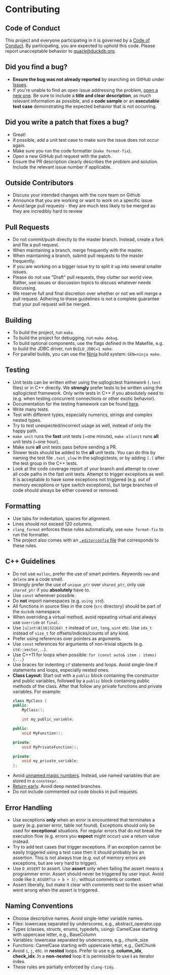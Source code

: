 # Contributing

## Code of Conduct

This project and everyone participating in it is governed by a [Code of Conduct](CODE_OF_CONDUCT.md). By participating, you are expected to uphold this code. Please report unacceptable behavior to [quack@duckdb.org](mailto:quack@duckdb.org).


## **Did you find a bug?**

* **Ensure the bug was not already reported** by searching on GitHub under [Issues](https://github.com/duckdb/duckdb/issues).
* If you're unable to find an open issue addressing the problem, [open a new one](https://github.com/duckdb/duckdb/issues/new). Be sure to include a **title and clear description**, as much relevant information as possible, and a **code sample** or an **executable test case** demonstrating the expected behavior that is not occurring.

## **Did you write a patch that fixes a bug?**

* Great!
* If possible, add a unit test case to make sure the issue does not occur again.
* Make sure you run the code formatter (`make format-fix`).
* Open a new GitHub pull request with the patch.
* Ensure the PR description clearly describes the problem and solution. Include the relevant issue number if applicable.

## Outside Contributors

* Discuss your intended changes with the core team on Github
* Announce that you are working or want to work on a specific issue
* Avoid large pull requests - they are much less likely to be merged as they are incredibly hard to review

## Pull Requests

* Do not commit/push directly to the master branch. Instead, create a fork and file a pull request.
* When maintaining a branch, merge frequently with the master.
* When maintaining a branch, submit pull requests to the master frequently.
* If you are working on a bigger issue try to split it up into several smaller issues.
* Please do not use "Draft" pull requests, they clutter our world view. Rather, use issues or discussion topics to discuss whatever needs discussing.
* We reserve full and final discretion over whether or not we will merge a pull request. Adhering to these guidelines is not a complete guarantee that your pull request will be merged.

## Building

* To build the project, run `make`.
* To build the project for debugging, run `make debug`.
* To build optional components, use the flags defined in the Makefile, e.g. to build the JDBC driver, run `BUILD_JDBC=1 make`.
* For parallel builds, you can use the [Ninja](https://ninja-build.org/) build system: `GEN=ninja make`.

## Testing

* Unit tests can be written either using the sqllogictest framework (`.test` files) or in C++ directly. We **strongly** prefer tests to be written using the sqllogictest framework. Only write tests in C++ if you absolutely need to (e.g. when testing concurrent connections or other exotic behavior).
* Documentation for the testing framework can be found [here](https://duckdb.org/dev/testing).
* Write many tests.
* Test with different types, especially numerics, strings and complex nested types.
* Try to test unexpected/incorrect usage as well, instead of only the happy path.
* `make unit` runs the **fast** unit tests (~one minute), `make allunit` runs **all** unit tests (~one hour).
* Make sure **all** unit tests pass before sending a PR.
* Slower tests should be added to the **all** unit tests. You can do this by naming the test file `.test_slow` in the sqllogictests, or by adding `[.]` after the test group in the C++ tests.
* Look at the code coverage report of your branch and attempt to cover all code paths in the fast unit tests. Attempt to trigger exceptions as well. It is acceptable to have some exceptions not triggered (e.g. out of memory exceptions or type switch exceptions), but large branches of code should always be either covered or removed.

## Formatting

* Use tabs for indentation, spaces for alignment.
* Lines should not exceed 120 columns.
* `clang_format` enforces these rules automatically, use `make format-fix` to run the formatter.
* The project also comes with an [`.editorconfig` file](https://editorconfig.org/) that corresponds to these rules.

## C++ Guidelines

* Do not use `malloc`, prefer the use of smart pointers. Keywords `new` and `delete` are a code smell.
* Strongly prefer the use of `unique_ptr` over `shared_ptr`, only use `shared_ptr` if you **absolutely** have to.
* Use `const` whenever possible.
* Do **not** import namespaces (e.g. `using std`).
* All functions in source files in the core (`src` directory) should be part of the `duckdb` namespace.
* When overriding a virtual method, avoid repeating virtual and always use `override` or `final`.
* Use `[u]int(8|16|32|64)_t` instead of `int`, `long`, `uint` etc. Use `idx_t` instead of `size_t` for offsets/indices/counts of any kind.
* Prefer using references over pointers as arguments.
* Use `const` references for arguments of non-trivial objects (e.g. `std::vector`, ...).
* Use C++11 for loops when possible: `for (const auto& item : items) {...}`
* Use braces for indenting `if` statements and loops. Avoid single-line if statements and loops, especially nested ones.
* **Class Layout:** Start out with a `public` block containing the constructor and public variables, followed by a `public` block containing public methods of the class. After that follow any private functions and private variables. For example:
    ```cpp
    class MyClass {
    public:
    	MyClass();

    	int my_public_variable;

    public:
    	void MyFunction();

    private:
    	void MyPrivateFunction();

    private:
    	void my_private_variable;
    };
    ```
* Avoid [unnamed magic numbers](https://en.wikipedia.org/wiki/Magic_number_(programming)). Instead, use named variables that are stored in a `constexpr`.
* [Return early](https://medium.com/swlh/return-early-pattern-3d18a41bba8). Avoid deep nested branches.
* Do not include commented out code blocks in pull requests.

## Error Handling

* Use exceptions **only** when an error is encountered that terminates a query (e.g. parser error, table not found). Exceptions should only be used for **exceptional** situations. For regular errors that do not break the execution flow (e.g. errors you **expect** might occur) use a return value instead.
* Try to add test cases that trigger exceptions. If an exception cannot be easily triggered using a test case then it should probably be an assertion. This is not always true (e.g. out of memory errors are exceptions, but are very hard to trigger).
* Use `D_ASSERT` to assert. Use **assert** only when failing the assert means a programmer error. Assert should never be triggered by user input. Avoid code like `D_ASSERT(a > b + 3);` without comments or context.
* Assert liberally, but make it clear with comments next to the assert what went wrong when the assert is triggered.

## Naming Conventions

* Choose descriptive names. Avoid single-letter variable names.
* Files: lowercase separated by underscores, e.g., abstract_operator.cpp
* Types (classes, structs, enums, typedefs, using): CamelCase starting with uppercase letter, e.g., BaseColumn
* Variables: lowercase separated by underscores, e.g., chunk_size
* Functions: CamelCase starting with uppercase letter, e.g., GetChunk
* Avoid `i`, `j`, etc. in **nested** loops. Prefer to use e.g. **column_idx**, **check_idx**. In a **non-nested** loop it is permissible to use **i** as iterator index.
* These rules are partially enforced by `clang-tidy`.
